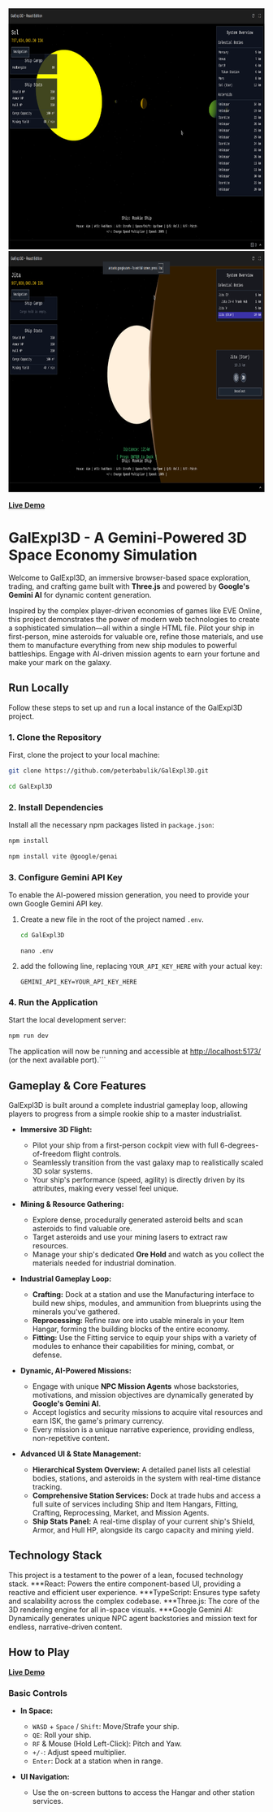 <div align="center">
<img width="1200" height="475" alt="GHBanner" src="https://github.com/peterbabulik/GalExpl3D/blob/main/Screenshot_20250908_002837.png" />
<img width="1200" height="475" alt="GHBanner" src="https://github.com/peterbabulik/GalExpl3D/blob/main/Screenshot_20250908_003543.png" />
</div>


**[Live Demo](https://peterbabulik.github.io/GalExpl3D/)**


# GalExpl3D - A Gemini-Powered 3D Space Economy Simulation

Welcome to GalExpl3D, an immersive browser-based space exploration, trading, and crafting game built with **Three.js** and powered by **Google's Gemini AI** for dynamic content generation.

Inspired by the complex player-driven economies of games like EVE Online, this project demonstrates the power of modern web technologies to create a sophisticated simulation—all within a single HTML file. Pilot your ship in first-person, mine asteroids for valuable ore, refine those materials, and use them to manufacture everything from new ship modules to powerful battleships. Engage with AI-driven mission agents to earn your fortune and make your mark on the galaxy.

## Run Locally

Follow these steps to set up and run a local instance of the GalExpl3D project.

### 1. Clone the Repository
First, clone the project to your local machine:
```sh
git clone https://github.com/peterbabulik/GalExpl3D.git
```
```sh
cd GalExpl3D
```

### 2. Install Dependencies
Install all the necessary npm packages listed in `package.json`:
```sh
npm install
```
```sh
npm install vite @google/genai
```

### 3. Configure Gemini API Key
To enable the AI-powered mission generation, you need to provide your own Google Gemini API key.

1.  Create a new file in the root of the project named `.env`.
    ```sh
    cd GalExpl3D
    ```
    ```
    nano .env
    ```
2.  add the following line, replacing `YOUR_API_KEY_HERE` with your actual key:
    ```
    GEMINI_API_KEY=YOUR_API_KEY_HERE
    ```

### 4. Run the Application
Start the local development server:
```sh
npm run dev
```
The application will now be running and accessible at [http://localhost:5173/](http://localhost:5173/) (or the next available port).```



## Gameplay & Core Features

GalExpl3D is built around a complete industrial gameplay loop, allowing players to progress from a simple rookie ship to a master industrialist.

*   **Immersive 3D Flight:**
    *   Pilot your ship from a first-person cockpit view with full 6-degrees-of-freedom flight controls.
    *   Seamlessly transition from the vast galaxy map to realistically scaled 3D solar systems.
    *   Your ship's performance (speed, agility) is directly driven by its attributes, making every vessel feel unique.

*   **Mining & Resource Gathering:**
    *   Explore dense, procedurally generated asteroid belts and scan asteroids to find valuable ore.
    *   Target asteroids and use your mining lasers to extract raw resources.
    *   Manage your ship's dedicated **Ore Hold** and watch as you collect the materials needed for industrial domination.

*   **Industrial Gameplay Loop:**
    *   **Crafting:** Dock at a station and use the Manufacturing interface to build new ships, modules, and ammunition from blueprints using the minerals you've gathered.
    *   **Reprocessing:** Refine raw ore into usable minerals in your Item Hangar, forming the building blocks of the entire economy.
    *   **Fitting:** Use the Fitting service to equip your ships with a variety of modules to enhance their capabilities for mining, combat, or defense.

*   **Dynamic, AI-Powered Missions:**
    *   Engage with unique **NPC Mission Agents** whose backstories, motivations, and mission objectives are dynamically generated by **Google's Gemini AI**.
    *   Accept logistics and security missions to acquire vital resources and earn ISK, the game's primary currency.
    *   Every mission is a unique narrative experience, providing endless, non-repetitive content.

*   **Advanced UI & State Management:**
    *   **Hierarchical System Overview:** A detailed panel lists all celestial bodies, stations, and asteroids in the system with real-time distance tracking.
    *   **Comprehensive Station Services:** Dock at trade hubs and access a full suite of services including Ship and Item Hangars, Fitting, Crafting, Reprocessing, Market, and Mission Agents.
    *   **Ship Stats Panel:** A real-time display of your current ship's Shield, Armor, and Hull HP, alongside its cargo capacity and mining yield.

## Technology Stack

This project is a testament to the power of a lean, focused technology stack.
***React: Powers the entire component-based UI, providing a reactive and efficient user experience.
***TypeScript: Ensures type safety and scalability across the complex codebase.
***Three.js: The core of the 3D rendering engine for all in-space visuals.
***Google Gemini AI: Dynamically generates unique NPC agent backstories and mission text for endless, narrative-driven content.

## How to Play

**[Live Demo](https://peterbabulik.github.io/GalExpl3D/)**

### Basic Controls
*   **In Space:**
    *   `WASD` + `Space` / `Shift`: Move/Strafe your ship.
    *   `QE`: Roll your ship.
    *   `RF` & Mouse (Hold Left-Click): Pitch and Yaw.
    *   `+/-`: Adjust speed multiplier.
    *   `Enter`: Dock at a station when in range.
   
*   **UI Navigation:**
  
    *   Use the on-screen buttons to access the Hangar and other station services.
